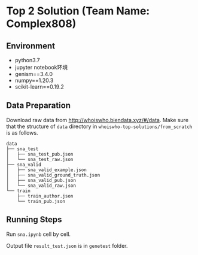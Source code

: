 # Top 2 Solution (Team Name: Complex808)

## Environment
- python3.7
- jupyter notebook环境
- genism==3.4.0 
- numpy==1.20.3 
- scikit-learn==0.19.2

## Data Preparation
Download raw data from http://whoiswho.biendata.xyz/#/data. Make sure that the structure of `data` directory in `whoiswho-top-solutions/from_scratch` is as follows.

```
data
├── sna_test
│   ├── sna_test_pub.json
│   └── sna_test_raw.json
├── sna_valid
│   ├── sna_valid_example.json
│   ├── sna_valid_ground_truth.json
│   ├── sna_valid_pub.json
│   └── sna_valid_raw.json
└── train
    ├── train_author.json
    └── train_pub.json
```

## Running Steps

Run `sna.ipynb` cell by cell.  

Output file `result_test.json` is in `genetest` folder.

 
